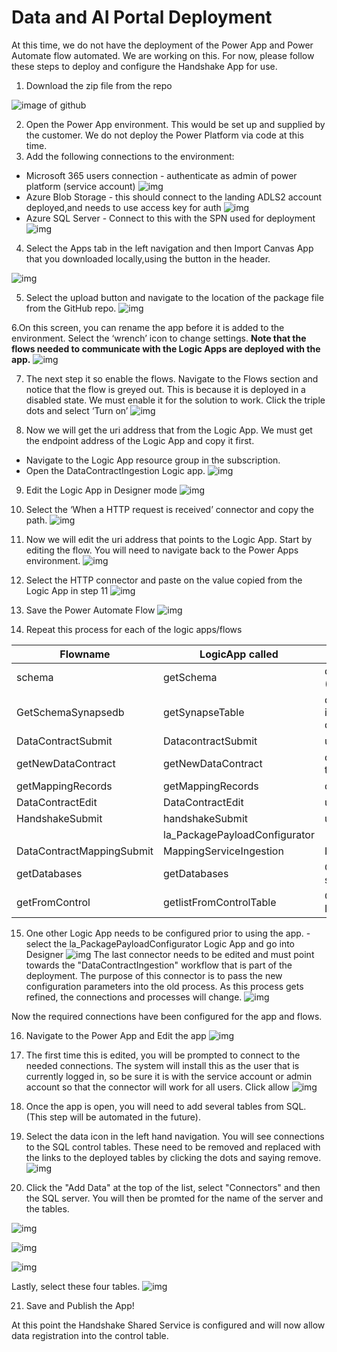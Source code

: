 # Data and AI Portal Deployment
At this time, we do not have the deployment of the Power App and Power Automate flow automated. We are working on this. 
For now, please follow these steps to deploy and configure the Handshake App for use.

1. Download the zip file from the repo 

![image of github](img/gitdownload.png)

2. Open the Power App environment. This would be set up and supplied by the customer. We do not deploy the Power Platform via code at this time. 
3. Add the following connections to the environment:
- Microsoft 365 users connection - authenticate as admin of power platform (service account)
![img](img/o365Connectionadd.png)
- Azure Blob Storage - this should connect to the landing ADLS2 account deployed,and needs to use access key for auth
![img](img/landingconnection.png)
- Azure SQL Server - Connect to this with the SPN used for deployment
![img](img/sqlserveraddapp.png)
4. Select the Apps tab in the left navigation and then Import Canvas App that you downloaded locally,using the button in the header.

![img](img/powerappaddapp.png)

5. Select the upload button and navigate to the location of the package file from the GitHub repo.
![img](img/powerappimportpackage.png)

6.On this screen, you can rename the app before it is added to the environment. Select the ‘wrench’ icon to change settings. 
**Note that the flows needed to communicate with the Logic Apps are deployed with the app.**
![img](img/renameapp.png)

7. The next step it so enable the flows. Navigate to the Flows section and notice that the flow is greyed out. This is because it is deployed in a disabled state. We must enable it for the solution to work. 
Click the triple dots and select ‘Turn on’
![img](img/powerautomateturnonflow.png)

8. Now we will get the uri address that from the Logic App. We must get the endpoint address of the Logic App and copy it first.
 -  Navigate to the Logic App resource group in the subscription.
 -  Open the DataContractIngestion Logic app.
![img](img/getlogicappuri.png)

9. Edit the Logic App in Designer mode
![img](img/getlogicappuri2.png)

10. Select the ‘When a HTTP request is received’ connector and copy the path.
![img](img/getlogicappuri3.png)

111. Now we will edit the uri address that points to the Logic App. Start by editing the flow. You will need to navigate back to the Power Apps environment.
![img](img/powerautomateeditflow.png)

12. Select the HTTP connector and paste on the value copied from the Logic App in step 11
![img](img/updateflowurihttp.png)

13. Save the Power Automate Flow
![img](img/savepowerapp.png)

14. Repeat this process for each of the logic apps/flows


| Flowname | LogicApp called | SP it calls |
| --- | --- | --- |
| schema | getSchema | dbo.schemaDynamic (serverless) |
| GetSchemaSynapsedb | getSynapseTable | queries the information_schema.columns query  |
| DataContractSubmit | DatacontractSubmit | usp_InsertDataContract |
| getNewDataContract | getNewDataContract | queries the DataContract table |
| getMappingRecords | getMappingRecords | queries the mapping table |
| DataContractEdit | DataContractEdit | usp_EditDataContract |
| HandshakeSubmit | handshakeSubmit | usp_InsertHandshake |
|  | la_PackagePayloadConfigurator |  |
| DataContractMappingSubmit | MappingServiceIngestion | InsertDataMapping |
| getDatabases | getDatabases | Query: SELECT * FROM sys.databases  |
| getFromControl | getlistFromControlTable | Queries the IngestedLandingDataAudit |

15. One other Logic App needs to be configured prior to using the app. 
-select the la_PackagePayloadConfigurator Logic App and go into Designer
![img](img/configurator.png)
The last connector needs to be edited and must point towards the "DataContractIngestion" workflow that is part of the deployment. The purpose of this connector is to pass the new configuration parameters into the old process. As this process gets refined, the connections and processes will change. 
![img](img/configurator2.png)

Now the required connections have been configured for the app and flows.

16. Navigate to the Power App and Edit the app
![img](img/powerappimportsuccess.png)



17. The first time this is edited, you will be prompted to connect to the needed connections. The system will install this as the user that is currently logged in, so be sure it is with the service account or admin account so that the connector will work for all users.
Click allow
![img](img/acceptconnections.png)

18. Once the app is open, you will need to add several tables from SQL. (This step will be automated in the future).

19. Select the data icon in the left hand navigation.
You will see connections to the SQL control tables. These need to be removed and replaced with the links to the deployed tables by clicking the dots and saying remove.
![img](img/removeandaddsqlapp.png)


20. Click the "Add Data" at the top of the list, select "Connectors" and then the SQL server. You will then be promted for the name of the server and the tables. 

![img](img/addnewdata.png)

![img](img/addserverinfoasadmin.png)

![img](img/choosedataset.png)

Lastly, select these four tables.
![img](img/addthesetables.png)


21. Save and Publish the App!





At this point the Handshake Shared Service is configured and will now allow data registration into the control table.
















